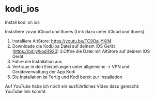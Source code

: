# kodi_ios
Install kodi on ios

Installiere zuvor iCloud und Itunes (Link dazu unter iCloud und Itunes)

1. Installiere AltStore: https://youtu.be/TC9OajiYKjM
2. Downloade die Kodi.ipa Datei auf deinem IOS Gerät (https://bit.ly/kodi1920)
3.Öffne die Datei mit AltStore auf deinem IOS Gerät
4. Führe die Installation aus
5. Vertraue in den Einstellungen unter allgemeine -> VPN und Geräteverwaltung der App Kodi
6. Die Installation ist Fertig und Kodi bereit zur Installation

Auf YouTube habe ich noch ein ausführliches Video dazu gemacht: YouTube link kommt.
